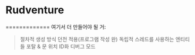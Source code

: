 # Rudventure
=============
여기서 더 만들어야 될 거:
>    절차적 생성 방식 던전 적용(프로그램 작성 완)
>    독립적 스레드를 사용하는 엔티티들
>    포탈 & 문 위치 ID화
>    디버그 모드
